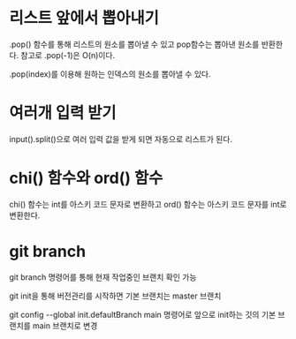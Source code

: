 # 리스트 앞에서 뽑아내기
.pop() 함수를 통해 리스트의 원소를 뽑아낼 수 있고 pop함수는 뽑아낸 원소를 반환한다.
참고로 .pop(-1)은 O(n)이다.

.pop(index)를 이용해 원하는 인덱스의 원소를 뽑아낼 수 있다.

# 여러개 입력 받기
input().split()으로 여러 입력 값을 받게 되면 자동으로 리스트가 된다.

# chi() 함수와 ord() 함수
chi() 함수는 int를 아스키 코드 문자로 변환하고 ord() 함수는 아스키 코드 문자를 int로 변환한다.

# git branch
git branch 명령어를 통해 현재 작업중인 브랜치 확인 가능

git init을 통해 버전관리를 시작하면 기본 브랜치는 master 브랜치

git config --global init.defaultBranch main 명령어로 앞으로 init하는 깃의 기본 브랜치를 main 브랜치로 변경
